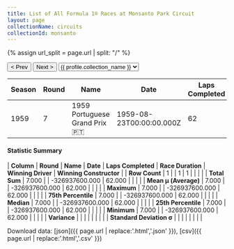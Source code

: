 ```yaml
---
title: List of All Formula 1® Races at Monsanto Park Circuit
layout: page
collectionName: circuits
collectionId: monsanto
---
```


{% assign url_split = page.url | split: "/" %}
<div id="collection-navigation">
<button onclick="selector.options[selector.selectedIndex-1].value && (window.location = selector.options[selector.selectedIndex-1].value);">&lt; Prev</button>
<button onclick="selector.options[selector.selectedIndex+1].value && (window.location = selector.options[selector.selectedIndex+1].value);">Next &gt;</button>
<select id="selector" onchange="this.options[this.selectedIndex].value && (window.location = this.options[this.selectedIndex].value);">
  {% for collectionId in site.data[page.collectionName].refs %}
    {% if collectionId == page.collectionId %}
      {% assign selected = "selected" %}
    {% else %}
      {% assign selected = "" %}
    {% endif %}
    {% assign profile = site.data[page.collectionName][collectionId].profile %}
    <option value="/f1/{{ page.collectionName }}/{{ collectionId }}/{{ url_split[4] }}" {{ selected }}>{{ profile.collection_name }}</option>
  {% endfor %}
</select>
</div>

| Season | Round | Name | Date | Laps Completed | Race Duration | Winning Driver | Winning Constructor |
|--|--|--|--|--|--|--|--|
| 1959 | 7 | 1959 Portuguese Grand Prix 🇵🇹 | 1959-08-23T00:00:00.000Z | 62 | 2:11:55.41 | [Stirling Moss 🇬🇧](/f1/drivers/moss) | Cooper-Climax 🇬🇧 |

#### Statistic Summary

| **Column** | **Round** | **Name** | **Date** | **Laps Completed** | **Race Duration** | **Winning Driver** | **Winning Constructor** |
| **Row Count** | 1 |  | 1 | 1 |  |  |  |
| **Total Sum** | 7.000 |  | -326937600.000 | 62.000 |  |  |  |
| **Mean μ (Average)** | 7.000 |  | -326937600.000 | 62.000 |  |  |  |
| **Maximum** | 7.000 |  | -326937600.000 | 62.000 |  |  |  |
| **75th Percentile** | 7.000 |  | -326937600.000 | 62.000 |  |  |  |
| **Median** | 7.000 |  | -326937600.000 | 62.000 |  |  |  |
| **25th Percentile** | 7.000 |  | -326937600.000 | 62.000 |  |  |  |
| **Minimum** | 7.000 |  | -326937600.000 | 62.000 |  |  |  |
| **Variance** |  |  |  |  |  |  |  |
| **Standard Deviation σ** |  |  |  |  |  |  |  |

Download data: [json]({{ page.url | replace:'.html','.json' }}), [csv]({{ page.url | replace:'.html','.csv' }})
